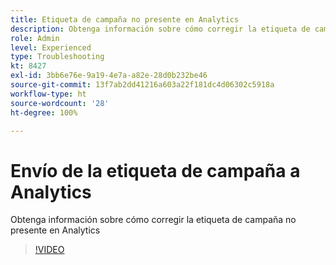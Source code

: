 ```yaml
---
title: Etiqueta de campaña no presente en Analytics
description: Obtenga información sobre cómo corregir la etiqueta de campaña no presente en Analytics
role: Admin
level: Experienced
type: Troubleshooting
kt: 8427
exl-id: 3bb6e76e-9a19-4e7a-a82e-28d0b232be46
source-git-commit: 13f7ab2dd41216a603a22f181dc4d06302c5918a
workflow-type: ht
source-wordcount: '28'
ht-degree: 100%

---
```


# Envío de la etiqueta de campaña a Analytics

Obtenga información sobre cómo corregir la etiqueta de campaña no presente en Analytics

>[!VIDEO](https://video.tv.adobe.com/v/335983?quality=12&learn=on)
